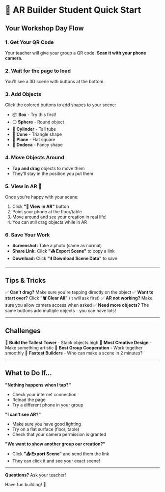 # 🥽 AR Builder Student Quick Start

## Your Workshop Day Flow

### 1. Get Your QR Code
Your teacher will give your group a QR code. **Scan it with your phone camera.**

### 2. Wait for the page to load
You'll see a 3D scene with buttons at the bottom.

### 3. Add Objects
Click the colored buttons to add shapes to your scene:
- 📦 **Box** - Try this first!
- ⚪ **Sphere** - Round object
- 🔶 **Cylinder** - Tall tube
- 🔺 **Cone** - Triangle shape
- 📄 **Plane** - Flat square
- 🔷 **Dodeca** - Fancy shape

### 4. Move Objects Around
- **Tap and drag** objects to move them
- They'll stay in the position you put them

### 5. View in AR 🥽
Once you're happy with your scene:
1. Click **"🥽 View in AR"** button
2. Point your phone at the floor/table
3. Move around and see your creation in real life!
4. You can still drag objects while in AR

### 6. Save Your Work
- **Screenshot:** Take a photo (same as normal)
- **Share Link:** Click **"📤 Export Scene"** to copy a link
- **Download:** Click **"⬇️ Download Scene Data"** to save

---

## Tips & Tricks

✅ **Can't drag?** Make sure you're tapping directly on the object
✅ **Want to start over?** Click **"🗑️ Clear All"** (it will ask first)
✅ **AR not working?** Make sure you allow camera access when asked
✅ **Need more objects?** The same buttons add multiple objects - you can have lots!

---

## Challenges

🎯 **Build the Tallest Tower** - Stack objects high
🎯 **Most Creative Design** - Make something artistic
🎯 **Best Group Cooperation** - Work together smoothly
🎯 **Fastest Builders** - Who can make a scene in 2 minutes?

---

## What to Do If...

**"Nothing happens when I tap?"**
- Check your internet connection
- Reload the page
- Try a different phone in your group

**"I can't see AR?"**
- Make sure you have good lighting
- Try on a flat surface (floor, table)
- Check that your camera permission is granted

**"We want to show another group our creation?"**
- Click **"📤 Export Scene"** and send them the link
- They can click it and see your exact scene!

---

**Questions?** Ask your teacher! 

Have fun building! 🚀